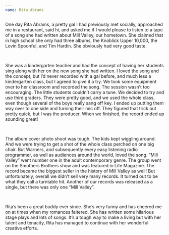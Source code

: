 ```yaml
---
name: Rita Abrams
---
```

One day Rita Abrams, a pretty gal I had previously met socially, approached me in a restaurant, said hi, and asked me if I would please to listen to a tape of a song she had written about Mill Valley, our hometown. She claimed that in high school she only had three albums, the Knoblick Upper 10,000, the Lovin Spoonful, and Tim Hardin. She obviously had very good taste.

 

She was a kindergarten teacher and had the concept of having her students sing along with her on the new song she had written. I loved the song and the concept, but I’d never recorded with a gal before, and much less a kindergarten class, but I agreed to give it a try. We took some equipment over to her classroom and recorded the song. The session wasn’t too encouraging. The little students couldn’t carry a tune. We decided to try and use third graders. They were pretty good, and we used the whole class, even though several of the boys really sang off key. I ended up putting them way over to one side and turning their mic off. They figured that trick out pretty quick, but I was the producer. When we finished, the record ended up sounding great!

 

The album cover photo shoot was tough. The kids kept wiggling around. And we were trying to get a shot of the whole class perched on one big chair. But Warners, and subsequently every easy listening radio programmer, as well as audiences around the world, loved the song. “Mill Valley” went number one in the adult contemporary genre. The group went on the Smothers Brothers show and was featured in Life Magazine. The record became the biggest seller in the history of Mill Valley as well! But unfortunately, overall we didn’t sell very many records. It turned out to be what they call a turntable hit. Another of our records was released as a single, but there was only one “Mill Valley”.

 

Rita’s been a great buddy ever since. She’s very funny and has cheered me on at times when my romances faltered. She has written some hilarious stage plays and lots of songs. It’s a tough way to make a living but with her talent and tenacity, Rita has managed to continue with her wonderful creative efforts.

